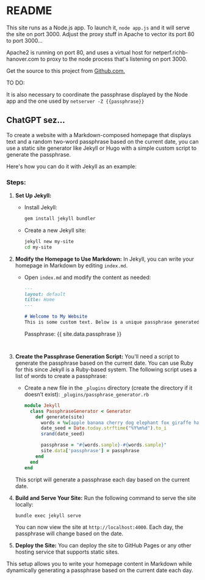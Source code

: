 # README

This site runs as a Node.js app.
To launch it, `node app.js` and it will serve the site on
port 3000.
Adjust the proxy stuff in Apache to vector its port 80 to port 3000...

Apache2 is running on port 80, and uses a virtual host for netperf.richb-hanover.com 
to proxy to the node process that's listening on port 3000.

Get the source to this project from <a href="https://github.com/richb-hanover/netperfmon">Github.com.</a></p>

TO DO:

It is also necessary to coordinate the passphrase displayed
by the Node app and the one used by `netserver -Z {{passphrase}}`

## ChatGPT sez...
To create a website with a Markdown-composed homepage that displays text and a random two-word passphrase based on the current date, you can use a static site generator like Jekyll or Hugo with a simple custom script to generate the passphrase.

Here's how you can do it with Jekyll as an example:

### Steps:

1. **Set Up Jekyll:**
   - Install Jekyll:
     ```bash
     gem install jekyll bundler
     ```
   - Create a new Jekyll site:
     ```bash
     jekyll new my-site
     cd my-site
     ```

2. **Modify the Homepage to Use Markdown:**
   In Jekyll, you can write your homepage in Markdown by editing `index.md`.

   - Open `index.md` and modify the content as needed:
     ```markdown
     ---
     layout: default
     title: Home
     ---

     # Welcome to My Website
     This is some custom text. Below is a unique passphrase generated based on the current date:
     
     ```
     Passphrase: {{ site.data.passphrase }}
     ```
   ```

3. **Create the Passphrase Generation Script:**
   You'll need a script to generate the passphrase based on the current date. You can use Ruby for this since Jekyll is a Ruby-based system. The following script uses a list of words to create a passphrase:

   - Create a new file in the `_plugins` directory (create the directory if it doesn’t exist):
     `_plugins/passphrase_generator.rb`

     ```ruby
     module Jekyll
       class PassphraseGenerator < Generator
         def generate(site)
           words = %w[apple banana cherry dog elephant fox giraffe hat igloo jelly kite lemon]
           date_seed = Date.today.strftime("%Y%m%d").to_i
           srand(date_seed)

           passphrase = "#{words.sample}-#{words.sample}"
           site.data['passphrase'] = passphrase
         end
       end
     end
     ```

   This script will generate a passphrase each day based on the current date.

4. **Build and Serve Your Site:**
   Run the following command to serve the site locally:
   ```bash
   bundle exec jekyll serve
   ```

   You can now view the site at `http://localhost:4000`. Each day, the passphrase will change based on the date.

5. **Deploy the Site:**
   You can deploy the site to GitHub Pages or any other hosting service that supports static sites.

This setup allows you to write your homepage content in Markdown while dynamically generating a passphrase based on the current date each day.
